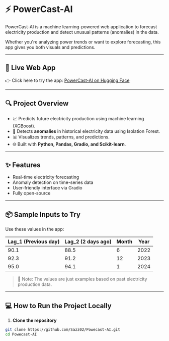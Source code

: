 # ⚡ PowerCast-AI

PowerCast-AI is a machine learning-powered web application to forecast electricity production and detect unusual patterns (anomalies) in the data.

Whether you're analyzing power trends or want to explore forecasting, this app gives you both visuals and predictions.

---

## 🔗 Live Web App

👉 Click here to try the app: [PowerCast-AI on Hugging Face](https://huggingface.co/spaces/Sazzz02/PowerCast)

---

## 🔍 Project Overview

- 📈 Predicts future electricity production using machine learning (XGBoost).
- 🧠 Detects **anomalies** in historical electricity data using Isolation Forest.
- 📊 Visualizes trends, patterns, and predictions.
- 🌐 Built with **Python, Pandas, Gradio, and Scikit-learn**.

---

## ✨ Features

- Real-time electricity forecasting
- Anomaly detection on time-series data
- User-friendly interface via Gradio
- Fully open-source

---

## 📦 Sample Inputs to Try

Use these values in the app:

| Lag_1 (Previous day) | Lag_2 (2 days ago) | Month | Year |
|----------------------|--------------------|-------|------|
| 90.1                 | 88.5               | 6     | 2022 |
| 92.3                 | 91.2               | 12    | 2023 |
| 95.0                 | 94.1               | 1     | 2024 |

> 📌 Note: The values are just examples based on past electricity production data.

---

## 💻 How to Run the Project Locally

1. **Clone the repository**

```bash
git clone https://github.com/Sazz02/Powecast-AI.git
cd Powecast-AI
